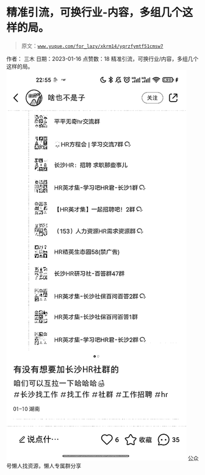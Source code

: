 # 精准引流，可换行业-内容，多组几个这样的局。

> 原文：[`www.yuque.com/for_lazy/xkrm14/yqrzfymtf51cmsw7`](https://www.yuque.com/for_lazy/xkrm14/yqrzfymtf51cmsw7)

<ne-p id="ue3ce592a" data-lake-id="ue3ce592a"><ne-text id="u2338f8a7">作者： 三木</ne-text></ne-p> <ne-p id="u9133863b" data-lake-id="u9133863b"><ne-text id="u971d98fb">日期：2023-01-16</ne-text></ne-p> <ne-p id="ud4ffcf8c" data-lake-id="ud4ffcf8c"><ne-text id="u7f2918af">点赞数：</ne-text><ne-text id="ub5bc58bd" ne-bold="true">18</ne-text></ne-p> <ne-hole id="ua7833cb7" data-lake-id="ua7833cb7"><ne-card data-card-name="hr" data-card-type="block" id="AVy2Z" data-event-boundary="card"><ne-p id="u10ddf845" data-lake-id="u10ddf845"><ne-text id="u836066fd">精准引流，可换行业/内容，多组几个这样的局。</ne-text></ne-p> <ne-p id="u8c28e822" data-lake-id="u8c28e822"><ne-card data-card-name="image" data-card-type="inline" id="WEe5E" data-event-boundary="card">![](img/54819abb0662944a5d56aa67e2a40968.png)</ne-card></ne-p> <ne-hole id="u30d77ec4" data-lake-id="u30d77ec4"><ne-card data-card-name="hr" data-card-type="block" id="lEWVV" data-event-boundary="card"><ne-p id="uf83f4aff" data-lake-id="uf83f4aff"><ne-text id="u1324bc5a">公众号懒人找资源，懒人专属群分享</ne-text></ne-p></ne-card></ne-hole></ne-card></ne-hole>